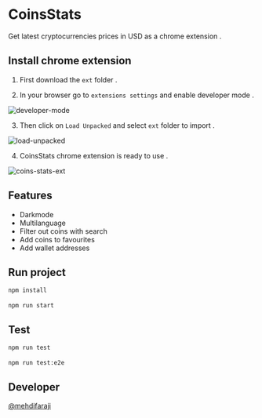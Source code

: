 # CoinsStats

Get latest cryptocurrencies prices in USD as a chrome extension .

## Install chrome extension

1. First download the `ext` folder .

2. In your browser go to `extensions settings` and enable developer mode .

![developer-mode](https://github.com/1mehdifaraji/coins-stats/assets/63982703/669fd601-d030-40ab-896e-4cf582554291)

3. Then click on `Load Unpacked` and select `ext` folder to import .

![load-unpacked](https://github.com/1mehdifaraji/coins-stats/assets/63982703/573fc307-7e20-4439-ac38-848eb3508581)

4. CoinsStats chrome extension is ready to use .

![coins-stats-ext](https://github.com/1mehdifaraji/coins-stats/assets/63982703/af6bf66e-6533-4f2a-ba26-7a6ca673e348)


## Features

- Darkmode
- Multilanguage
- Filter out coins with search
- Add coins to favourites
- Add wallet addresses

## Run project

`npm install`
<br />
<br />
`npm run start`

## Test

`npm run test`
<br />
<br />
`npm run test:e2e`

## Developer

[@mehdifaraji](https://github.com/1mehdifaraji/)
